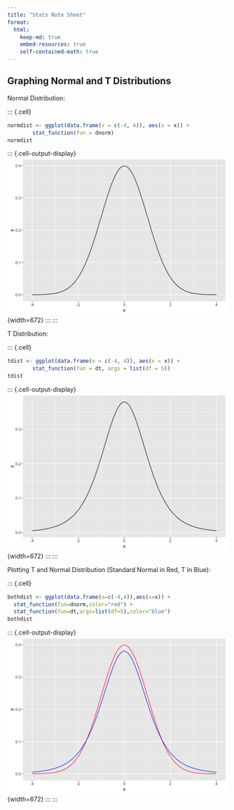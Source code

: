 ```yaml
---
title: "Stats Note Sheet"
format: 
  html:
    keep-md: true
    embed-resources: true
    self-contained-math: true
---
```




## Graphing Normal and T Distributions




Normal Distribution:

::: {.cell}

```{.r .cell-code}
normdist <- ggplot(data.frame(x = c(-4, 4)), aes(x = x)) +
        stat_function(fun = dnorm)
normdist
```

::: {.cell-output-display}
![](graphing_sheet_files/figure-html/unnamed-chunk-2-1.png){width=672}
:::
:::

T Distribution:

::: {.cell}

```{.r .cell-code}
tdist <- ggplot(data.frame(x = c(-4, 4)), aes(x = x)) +
        stat_function(fun = dt, args = list(df = 5))
tdist
```

::: {.cell-output-display}
![](graphing_sheet_files/figure-html/unnamed-chunk-3-1.png){width=672}
:::
:::


Plotting T and Normal Distribution (Standard Normal in Red, T in Blue):

::: {.cell}

```{.r .cell-code}
bothdist <- ggplot(data.frame(x=c(-4,4)),aes(x=x)) + 
  stat_function(fun=dnorm,color="red") + 
  stat_function(fun=dt,args=list(df=5),color="blue")
bothdist
```

::: {.cell-output-display}
![](graphing_sheet_files/figure-html/unnamed-chunk-4-1.png){width=672}
:::
:::